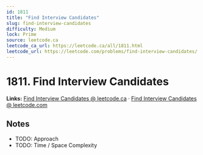 ```yaml
--- 
id: 1811
title: "Find Interview Candidates"
slug: find-interview-candidates
difficulty: Medium
lock: Prime
source: leetcode.ca
leetcode_ca_url: https://leetcode.ca/all/1811.html
leetcode_url: https://leetcode.com/problems/find-interview-candidates/
---
```


# 1811. Find Interview Candidates

**Links:** [Find Interview Candidates @ leetcode.ca](https://leetcode.ca/all/1811.html) · [Find Interview Candidates @ leetcode.com](https://leetcode.com/problems/find-interview-candidates/)

## Notes
- TODO: Approach
- TODO: Time / Space Complexity
